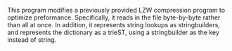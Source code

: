 This program modifies a previously provided LZW compression program to optimize preformance. Specifically, it reads in the file byte-by-byte rather than all at once.  In addition, it represents string lookups as stringbuilders, and represents the dictionary as a trieST, using a stringbuilder as the key instead of string.
